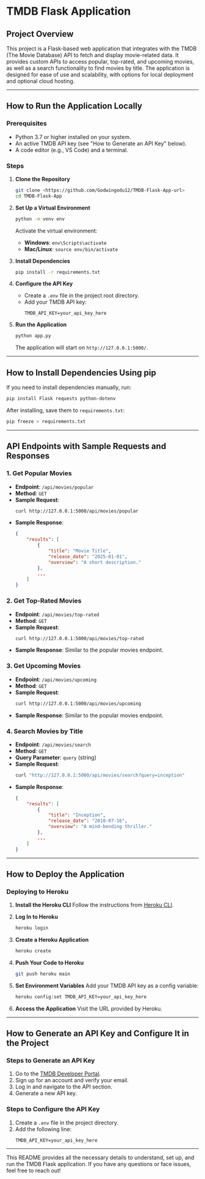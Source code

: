 # TMDB Flask Application

## Project Overview
This project is a Flask-based web application that integrates with the TMDB (The Movie Database) API to fetch and display movie-related data. It provides custom APIs to access popular, top-rated, and upcoming movies, as well as a search functionality to find movies by title. The application is designed for ease of use and scalability, with options for local deployment and optional cloud hosting.

---

## How to Run the Application Locally

### Prerequisites
- Python 3.7 or higher installed on your system.
- An active TMDB API key (see "How to Generate an API Key" below).
- A code editor (e.g., VS Code) and a terminal.

### Steps

1. **Clone the Repository**
   ```bash
   git clone <https://github.com/Godwingodu12/TMDB-Flask-App-url>
   cd TMDB-Flask-App
   ```

2. **Set Up a Virtual Environment**
   ```bash
   python -m venv env
   ```
   Activate the virtual environment:
   - **Windows**: `env\Scripts\activate`
   - **Mac/Linux**: `source env/bin/activate`

3. **Install Dependencies**
   ```bash
   pip install -r requirements.txt
   ```

4. **Configure the API Key**
   - Create a `.env` file in the project root directory.
   - Add your TMDB API key:
     ```
     TMDB_API_KEY=your_api_key_here
     ```

5. **Run the Application**
   ```bash
   python app.py
   ```
   The application will start on `http://127.0.0.1:5000/`.

---

## How to Install Dependencies Using pip

If you need to install dependencies manually, run:
```bash
pip install Flask requests python-dotenv
```
After installing, save them to `requirements.txt`:
```bash
pip freeze > requirements.txt
```

---

## API Endpoints with Sample Requests and Responses

### 1. **Get Popular Movies**
- **Endpoint**: `/api/movies/popular`
- **Method**: `GET`
- **Sample Request**:
  ```bash
  curl http://127.0.0.1:5000/api/movies/popular
  ```
- **Sample Response**:
  ```json
  {
      "results": [
          {
              "title": "Movie Title",
              "release_date": "2025-01-01",
              "overview": "A short description."
          },
          ...
      ]
  }
  ```

### 2. **Get Top-Rated Movies**
- **Endpoint**: `/api/movies/top-rated`
- **Method**: `GET`
- **Sample Request**:
  ```bash
  curl http://127.0.0.1:5000/api/movies/top-rated
  ```
- **Sample Response**: Similar to the popular movies endpoint.

### 3. **Get Upcoming Movies**
- **Endpoint**: `/api/movies/upcoming`
- **Method**: `GET`
- **Sample Request**:
  ```bash
  curl http://127.0.0.1:5000/api/movies/upcoming
  ```
- **Sample Response**: Similar to the popular movies endpoint.

### 4. **Search Movies by Title**
- **Endpoint**: `/api/movies/search`
- **Method**: `GET`
- **Query Parameter**: `query` (string)
- **Sample Request**:
  ```bash
  curl "http://127.0.0.1:5000/api/movies/search?query=inception"
  ```
- **Sample Response**:
  ```json
  {
      "results": [
          {
              "title": "Inception",
              "release_date": "2010-07-16",
              "overview": "A mind-bending thriller."
          },
          ...
      ]
  }
  ```

---

## How to Deploy the Application

### Deploying to Heroku 

1. **Install the Heroku CLI**
   Follow the instructions from [Heroku CLI](https://devcenter.heroku.com/articles/heroku-cli).

2. **Log In to Heroku**
   ```bash
   heroku login
   ```

3. **Create a Heroku Application**
   ```bash
   heroku create
   ```

4. **Push Your Code to Heroku**
   ```bash
   git push heroku main
   ```

5. **Set Environment Variables**
   Add your TMDB API key as a config variable:
   ```bash
   heroku config:set TMDB_API_KEY=your_api_key_here
   ```

6. **Access the Application**
   Visit the URL provided by Heroku.

---

## How to Generate an API Key and Configure It in the Project

### Steps to Generate an API Key
1. Go to the [TMDB Developer Portal](https://developer.themoviedb.org/reference/intro/getting-started).
2. Sign up for an account and verify your email.
3. Log in and navigate to the API section.
4. Generate a new API key.

### Steps to Configure the API Key
1. Create a `.env` file in the project directory.
2. Add the following line:
   ```
   TMDB_API_KEY=your_api_key_here
   ```

---

This README provides all the necessary details to understand, set up, and run the TMDB Flask application. If you have any questions or face issues, feel free to reach out!



